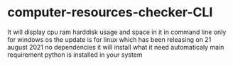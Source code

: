 # computer-resources-checker-CLI
It will display cpu ram harddisk usage and space in it in command line only for windows os
the update is for linux which has been releasing on 21 august 2021
no dependencies it will install what it need automaticaly 
main requirement python is installed in your system
